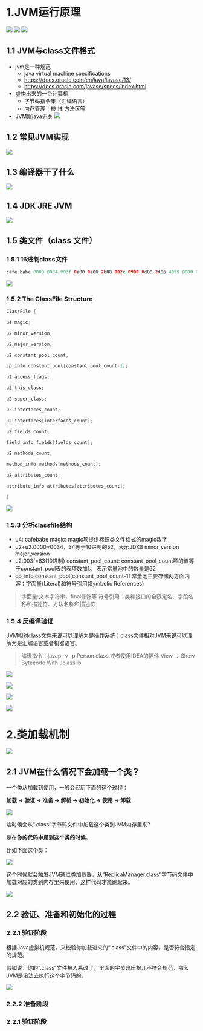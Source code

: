 # 1.JVM运行原理
![](../youdaonote-images/Pasted%20image%2020230807150844.png)
![](../youdaonote-images/Pasted%20image%2020230807231506.png)
![](../youdaonote-images/Pasted%20image%2020230808105518.png)

## 1.1 JVM与class文件格式
- jvm是一种规范
	- java virtual machine specifications
	- https://docs.oracle.com/en/java/javase/13/
	- https://docs.oracle.com/javase/specs/index.html
- 虚构出来的一台计算机
	- 字节码指令集（汇编语言）
	- 内存管理：栈 堆 方法区等
- JVM跟java无关
![](../youdaonote-images/Pasted%20image%2020230808105703.png)

## 1.2 常见JVM实现

![](../youdaonote-images/Pasted%20image%2020230808122657.png)

## 1.3 编译器干了什么
![](../youdaonote-images/Pasted%20image%2020230807171222.png)

## 1.4 JDK JRE JVM

![](../youdaonote-images/Pasted%20image%2020230807150952.png)

## 1.5 类文件（class 文件）

### 1.5.1 16进制class文件
```java
cafe babe 0000 0034 003f 0a00 0a00 2b08 002c 0900 0d00 2d06 4059 0000 0000 0000 0900 0d00 2e09 002f 0030 0800 310a 0032 0033 0700 340a 000d 0035 0900 0d00 3607 0037 0100 046e 616d 6501 0012 4c6a 6176 612f 6c61 6e67 2f53 7472 696e 673b 0100 0361 6765 0100 0149 0100 0673 616c 6172 7901 0001 4401 000d 436f 6e73 7461 6e74 ......
```

![](../youdaonote-images/Pasted%20image%2020230808125123.png)
### 1.5.2 The ClassFile Structure

```java
ClassFile {

u4 magic;

u2 minor_version;

u2 major_version;

u2 constant_pool_count;

cp_info constant_pool[constant_pool_count-1];

u2 access_flags;

u2 this_class;

u2 super_class;

u2 interfaces_count;

u2 interfaces[interfaces_count];

u2 fields_count;

field_info fields[fields_count];

u2 methods_count;

method_info methods[methods_count];

u2 attributes_count;

attribute_info attributes[attributes_count];

}
```

![](../youdaonote-images/马士兵教育%20java1.8类文件格式第一版.png)
### 1.5.3 分析classfile结构

- u4: cafebabe 
	magic: magic项提供标识类文件格式的magic数字
- u2+u2:0000+0034，34等于10进制的52，表示JDK8
	minor_version
	major_version
- u2:003f=63(10进制)
	constant_pool_count: constant_pool_count项的值等于constant_pool表的表项数加1。
	表示常量池中的数量是62
- cp_info constant_pool[constant_pool_count-1]
	常量池主要存储两方面内容：字面量(Literal)和符号引用(Symbolic References)

> 字面量:文本字符串，final修饰等 
> 符号引用：类和接口的全限定名、字段名称和描述符、方法名称和描述符

### 1.5.4 反编译验证

JVM相对class文件来说可以理解为是操作系统；class文件相对JVM来说可以理解为是汇编语言或者机器语言。

> 编译指令：javap -v -p Person.class
> 或者使用IDEA的插件 View -> Show Bytecode With Jclasslib

![](../youdaonote-images/Pasted%20image%2020230808130629.png)

![](../youdaonote-images/Pasted%20image%2020230807172352.png)

![](../youdaonote-images/Pasted%20image%2020230807172427.png)

![](../youdaonote-images/Pasted%20image%2020230807172441.png)


# 2.类加载机制

![](../youdaonote-images/Pasted%20image%2020230807172801.png)

## 2.1 JVM在什么情况下会加载一个类？

一个类从加载到使用，一般会经历下面的这个过程：

**加载 -> 验证 -> 准备 -> 解析 -> 初始化 -> 使用 -> 卸载**

![](../youdaonote-images/Pasted%20image%2020230807173041.png)

啥时候会从“.class”字节码文件中加载这个类到JVM内存里来?

是在**你的代码中用到这个类的时候**。

比如下面这个类：

![](../youdaonote-images/Pasted%20image%2020230807231945.png)

这个时候就会触发JVM通过类加载器，从“ReplicaManager.class”字节码文件中加载对应的类到内存里来使用，这样代码才能跑起来。

![](../youdaonote-images/Pasted%20image%2020230807232040.png)

## 2.2 验证、准备和初始化的过程
### 2.2.1 验证阶段

根据Java虚拟机规范，来校验你加载进来的“.class”文件中的内容，是否符合指定的规范。

假如说，你的“.class”文件被人篡改了，里面的字节码压根儿不符合规范，那么JVM是没法去执行这个字节码的。

![](../youdaonote-images/Pasted%20image%2020230807232258.png)

### 2.2.2 准备阶段

### 2.2.1 验证阶段